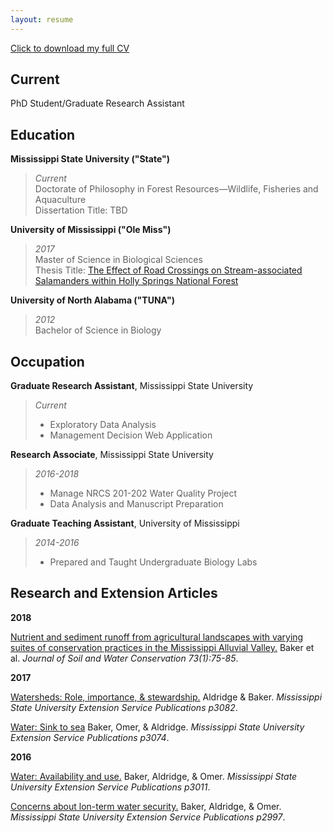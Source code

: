 ```yaml
---
layout: resume
---
```


[Click to download my full CV](https://github.com/AldridgeCaleb/aldridgecaleb.github.io/blob/master/images/Aldridge_CV_2018-02-07.pdf)

## Current

PhD Student/Graduate Research Assistant



## Education

__Mississippi State University ("State")__
> _Current_  
> Doctorate of Philosophy in Forest Resources—Wildlife, Fisheries and Aquaculture  
> Dissertation Title: TBD  

__University of Mississippi ("Ole Miss")__
> _2017_  
> Master of Science in Biological Sciences  
> Thesis Title: [The Effect of Road Crossings on Stream-associated Salamanders within Holly Springs National Forest](https://search.proquest.com/pqdtglobal/docview/1925911777/previewPDF/C545681D238C470FPQ/1?accountid=34815)  
    
__University of North Alabama ("TUNA")__
> _2012_  
> Bachelor of Science in Biology  



## Occupation

__Graduate Research Assistant__, Mississippi State University
> _Current_  
> - Exploratory Data Analysis  
> - Management Decision Web Application  
  
__Research Associate__, Mississippi State University 
> _2016-2018_  
> - Manage NRCS 201-202 Water Quality Project  
> - Data Analysis and Manuscript Preparation
  
__Graduate Teaching Assistant__, University of Mississippi
> _2014-2016_  
> - Prepared and Taught Undergraduate Biology Labs  



## Research and Extension Articles

__2018__

[Nutrient and sediment runoff from agricultural landscapes with varying suites of conservation practices in the Mississippi Alluvial Valley.](http://www.jswconline.org/content/73/1/75.short) Baker et al. _Journal of Soil and Water Conservation 73(1):75-85_.
  
__2017__

[Watersheds: Role, importance, & stewardship.](http://extension.msstate.edu/sites/default/files/publications/publications/p3082.pdf) Aldridge & Baker. _Mississippi State University Extension Service Publications p3082_.

[Water: Sink to sea](http://extension.msstate.edu/sites/default/files/publications/publications/p3074.pdf) Baker, Omer, & Aldridge. _Mississippi State University Extension Service Publications p3074_.
  
__2016__

[Water: Availability and use.](http://extension.msstate.edu/sites/default/files/publications/publications/p3011.pdf) Baker, Aldridge, & Omer. _Mississippi State University Extension Service Publications p3011_.

[Concerns about lon-term water security.](http://extension.msstate.edu/sites/default/files/publications/publications/p2997.pdf) Baker, Aldridge, & Omer. _Mississippi State University Extension Service Publications p2997_.



<!-- ### Footer

Last updated: 2018-02-07 -->
